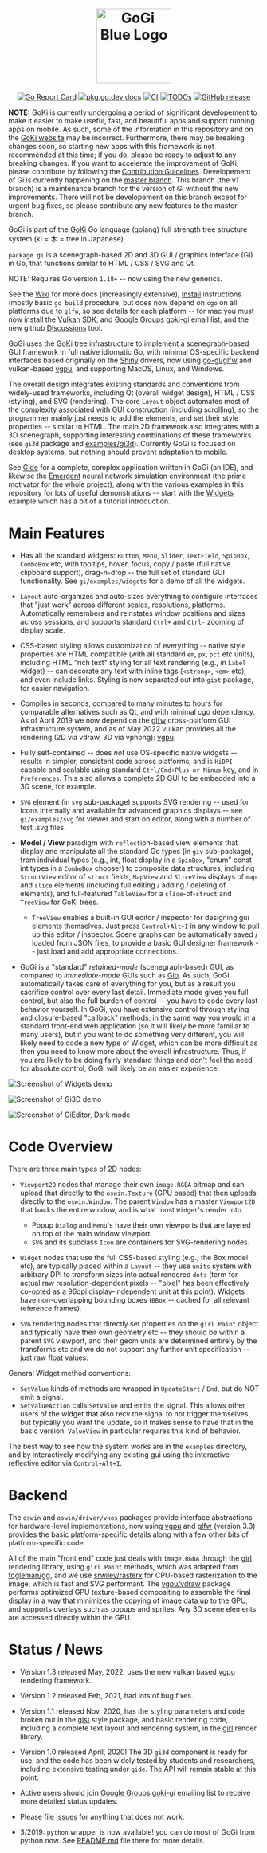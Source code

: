 <h1 align="center">
    <a href="https://goki.dev">
        <img alt="GoGi Blue Logo" width="150" height="150" src="logo/gogi_logo_blue_transparent.png">
    </a>
</h1>

<p align="center">
    <a href="https://goreportcard.com/report/github.com/goki/gi"><img src="https://goreportcard.com/badge/github.com/goki/gi" alt="Go Report Card"></a>
    <a href="https://pkg.go.dev/github.com/goki/gi"><img src="https://img.shields.io/badge/dev-reference-007d9c?logo=go&logoColor=white&style=flat" alt="pkg.go.dev docs"></a>
    <a href="https://github.com/goki/gi/actions/workflows/ci.yml"><img src="https://github.com/goki/gi/actions/workflows/ci.yml/badge.svg" alt="CI"></a>
    <a href="https://www.tickgit.com/browse?repo=github.com/goki/gi"><img src="https://badgen.net/https/api.tickgit.com/badgen/github.com/goki/gi" alt="TODOs"></a>
    <a href="https://github.com/goki/gi/releases/"><img src="https://img.shields.io/github/release/goki/gi?include_prereleases=&sort=semver&color=blue" alt="GitHub release"></a>
</p>

**NOTE:** GoKi is currently undergoing a period of significant developement to make it easier to make useful, fast, and beautiful apps and support running apps on mobile. As such, some of the information in this repository and on the [GoKi website](https://GoKi.dev) may be incorrect. Furthermore, there may be breaking changes soon, so starting new apps with this framework is not recommended at this time; if you do, please be ready to adjust to any breaking changes. If you want to accelerate the improvement of GoKi, please contribute by following the [Contribution Guidelines](https://goki.dev/docs/general/contributionguidelines/). Developement of Gi is currently happening on the [master branch](https://github.com/goki/gi/tree/master). This branch (the v1 branch) is a maintenance branch for the version of Gi without the new improvements. There will not be developement on this branch except for urgent bug fixes, so please contribute any new features to the master branch. 
 
GoGi is part of the [GoKi](https://GoKi.dev) Go language (golang) full strength tree structure system (ki = 木 = tree in Japanese)

`package gi` is a scenegraph-based 2D and 3D GUI / graphics interface (Gi) in Go, that functions similar to HTML / CSS / SVG  and Qt.

NOTE: Requires Go version `1.18+` -- now using the new generics.

See the [Wiki](https://github.com/goki/gi/wiki) for more docs (increasingly extensive), [Install](https://github.com/goki/gi/wiki/Install) instructions (mostly basic `go build` procedure, but does now depend on `cgo` on all platforms due to `glfw`, so see details for each platform -- for mac you must now install the [Vulkan SDK](https://vulkan.lunarg.com), and [Google Groups goki-gi](https://groups.google.com/forum/#!forum/goki-gi) email list, and the new github [Discussions](https://github.com/goki/gi/discussions) tool.

GoGi uses the [GoKi](https://github.com/goki/ki) tree infrastructure to implement a scenegraph-based GUI framework in full native idiomatic Go, with minimal OS-specific backend interfaces based originally on the [Shiny](https://github.com/golang/exp/tree/master/shiny) drivers, now using [go-gl/glfw](https://github.com/go-gl/glfw) and vulkan-based [vgpu](https://github.com/goki/vgpu), and supporting MacOS, Linux, and Windows.

The overall design integrates existing standards and conventions from widely-used frameworks, including Qt (overall widget design), HTML / CSS (styling), and SVG (rendering).  The core `Layout` object automates most of the complexity associated with GUI construction (including scrolling), so the programmer mainly just needs to add the elements, and set their style properties -- similar to HTML.  The main 2D framework also integrates with a 3D scenegraph, supporting interesting combinations of these frameworks (see `gi3d` package and [examples/gi3d](https://github.com/goki/gi/tree/master/examples/gi3d)).  Currently GoGi is focused on desktop systems, but nothing should prevent adaptation to mobile. 

See [Gide](https://github.com/goki/gide) for a complete, complex application written in GoGi (an IDE), and likewise the [Emergent](https://github.com/emer/emergent) neural network simulation environment (the prime motivator for the whole project), along with the various examples in this repository for lots of useful demonstrations -- start with the  [Widgets](https://github.com/goki/gi/tree/master/examples/widgets) example which has a bit of a tutorial introduction.

# Main Features

* Has all the standard widgets: `Button`, `Menu`, `Slider`, `TextField`, `SpinBox`, `ComboBox` etc, with tooltips, hover, focus, copy / paste (full native clipboard support), drag-n-drop -- the full set of standard GUI functionality.  See `gi/examples/widgets` for a demo of all the widgets.

* `Layout` auto-organizes and auto-sizes everything to configure interfaces that "just work" across different scales, resolutions, platforms.  Automatically remembers and reinstates window positions and sizes across sessions, and supports standard `Ctrl+` and `Ctrl-` zooming of display scale.

* CSS-based styling allows customization of everything -- native style properties are HTML compatible (with all standard `em`, `px`, `pct` etc units), including HTML "rich text" styling for all text rendering (e.g., in `Label` widget) -- can decorate any text with inline tags (`<strong>`, `<em>` etc), and even include links.  Styling is now separated out into `gist` package, for easier navigation.

* Compiles in seconds, compared to many minutes to hours for comparable alternatives such as Qt, and with minimal cgo dependency.  As of April 2019 we now depend on the [glfw](https://github.com/go-gl/glfw) cross-platform GUI infrastructure system, and as of May 2022 vulkan provides all the rendering (2D via vdraw, 3D via vphong):  [vgpu](https://github.com/goki/vgpu).

* Fully self-contained -- does *not* use OS-specific native widgets -- results in simpler, consistent code across platforms, and is `HiDPI` capable and scalable using standard `Ctrl/Cmd+Plus or Minus` key, and in `Preferences`.  This also allows a complete 2D GUI to be embedded into a 3D scene, for example.

* `SVG` element (in `svg` sub-package) supports SVG rendering -- used for Icons internally and available for advanced graphics displays -- see `gi/examples/svg` for viewer and start on editor, along with a number of test .svg files.

* **Model / View** paradigm with `reflect`ion-based view elements that display and manipulate all the standard Go types (in `giv` sub-package), from individual types (e.g., int, float display in a `SpinBox`, "enum" const int types in a `ComboBox` chooser) to composite data structures, including `StructView` editor of `struct` fields, `MapView` and `SliceView` displays of `map` and `slice` elements (including full editing / adding / deleting of elements), and full-featured `TableView` for a `slice`-of-`struct` and `TreeView` for GoKi trees.
    + `TreeView` enables a built-in GUI editor / inspector for designing gui elements themselves.  Just press `Control+Alt+I` in any window to pull up this editor / inspector.  Scene graphs can be automatically saved / loaded from JSON files, to provide a basic GUI designer framework -- just load and add appropriate connections..
    
* GoGi is a "standard" *retained-mode* (scenegraph-based) GUI, as compared to *immediate-mode* GUIs such as [Gio](https://gioui.org).  As such, GoGi automatically takes care of everything for you, but as a result you sacrifice control over every last detail.  Immediate mode gives you full control, but also the full burden of control -- you have to code every last behavior yourself.  In GoGi, you have extensive control through styling and closure-based "callback" methods, in the same way you would in a standard front-end web application (so it will likely be more familiar to many users), but if you want to do something very different, you will likely need to code a new type of Widget, which can be more difficult as then you need to know more about the overall infrastructure.  Thus, if you are likely to be doing fairly standard things and don't feel the need for absolute control, GoGi will likely be an easier experience.

![Screenshot of Widgets demo](screenshot.png?raw=true "Screenshot of Widgets demo")

![Screenshot of Gi3D demo](screenshot_gi3d.png?raw=true "Screenshot of Gi3D demo")

![Screenshot of GiEditor, Dark mode](screenshot_dark.png?raw=true "Screenshot of GiEditor, Dark Mode")

# Code Overview

There are three main types of 2D nodes:

* `Viewport2D` nodes that manage their own `image.RGBA` bitmap and can upload that directly to the `oswin.Texture` (GPU based) that then uploads directly to the `oswin.Window`.  The parent `Window` has a master `Viewport2D` that backs the entire window, and is what most `Widget`'s render into.
    + Popup `Dialog` and `Menu`'s have their own viewports that are layered on top of the main window viewport.
    + `SVG` and its subclass `Icon` are containers for SVG-rendering nodes.

* `Widget` nodes that use the full CSS-based styling (e.g., the Box model etc), are typically placed within a `Layout` -- they use `units` system with arbitrary DPI to transform sizes into actual rendered `dots` (term for actual raw resolution-dependent pixels -- "pixel" has been effectively co-opted as a 96dpi display-independent unit at this point).  Widgets have non-overlapping bounding boxes (`BBox` -- cached for all relevant reference frames).

* `SVG` rendering nodes that directly set properties on the `girl.Paint` object and typically have their own geometry etc -- they should be within a parent `SVG` viewport, and their geom units are determined entirely by the transforms etc and we do not support any further unit specification -- just raw float values.

General Widget method conventions:
* `SetValue` kinds of methods are wrapped in `UpdateStart` / `End`, but do NOT emit a signal.
* `SetValueAction` calls `SetValue` and emits the signal.
This allows other users of the widget that also recv the signal to not trigger themselves, but typically you want the update, so it makes sense to have that in the basic version.  `ValueView` in particular requires this kind of behavior.

The best way to see how the system works are in the `examples` directory, and by interactively modifying any existing gui using the interactive reflective editor via `Control+Alt+I`.

# Backend

The `oswin` and `oswin/driver/vkos` packages provide interface abstractions for hardware-level implementations, now using [vgpu](https://github.com/goki/vgpu) and [glfw](https://github.com/go-gl/glfw) (version 3.3) provides the basic platform-specific details along with a few other bits of platform-specific code.

All of the main "front end" code just deals with `image.RGBA` through the [girl](https://github.com/goki/gi/tree/master/girl) rendering library, using `girl.Paint` methods, which was adapted from [fogleman/gg](https://github.com/fogleman/gg), and we use [srwiley/rasterx](https://github.com/srwiley/rasterx) for CPU-based rasterization to the image, which is fast and SVG performant.   The [vgpu/vdraw](https://github.com/goki/vgpu/vdraw) package performs optimized GPU texture-based compositing to assemble the final display in a way that minimizes the copying of image data up to the GPU, and supports overlays such as popups and sprites.  Any 3D scene elements are accessed directly within the GPU.

# Status / News

* Version 1.3 released May, 2022, uses the new vulkan based  [vgpu](https://github.com/goki/vgpu) rendering framework.

* Version 1.2 released Feb, 2021, had lots of bug fixes.

* Version 1.1 released Nov, 2020, has the styling parameters and code broken out in the [gist](https://github.com/goki/gi/tree/master/gist) style package, and basic rendering code, including a complete text layout and rendering system, in the [girl](https://github.com/goki/gi/tree/master/girl) render library.

* Version 1.0 released April, 2020!  The 3D `gi3d` component is ready for use, and the code has been widely tested by students and researchers, including extensive testing under `gide`.  The API will remain stable at this point.

* Active users should join [Google Groups goki-gi](https://groups.google.com/forum/#!forum/goki-gi) emailing list to receive more detailed status updates.

* Please file [Issues](https://github.com/goki/gi/issues) for anything that does not work.

* 3/2019: `python` wrapper is now available!  you can do most of GoGi from python now.  See [README.md](https://github.com/goki/gi/tree/master/python/README.md) file there for more details.



